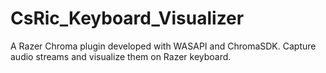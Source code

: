 # CsRic_Keyboard_Visualizer
A Razer Chroma plugin developed with WASAPI and ChromaSDK. Capture audio streams and visualize them on Razer keyboard.
